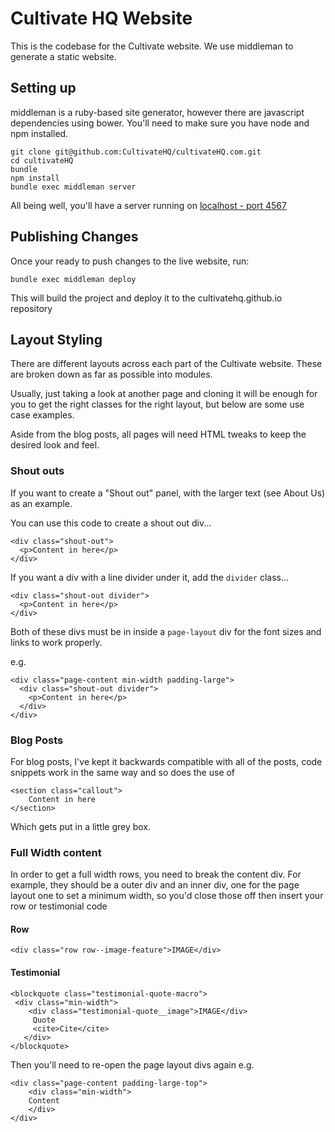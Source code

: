 # Cultivate HQ Website

This is the codebase for the Cultivate website. We use middleman to generate a static website.

## Setting up

middleman is a ruby-based site generator, however there are javascript dependencies using bower.
You'll need to make sure you have node and npm installed.

    git clone git@github.com:CultivateHQ/cultivateHQ.com.git
    cd cultivateHQ
    bundle
    npm install
    bundle exec middleman server

All being well, you'll have a server running on [localhost - port 4567](http://0.0.0.0:4567)

## Publishing Changes

Once your ready to push changes to the live website, run:

    bundle exec middleman deploy

This will build the project and deploy it to the cultivatehq.github.io repository


## Layout Styling

There are different layouts across each part of the Cultivate website. These are broken down as far as possible into modules.

Usually, just taking a look at another page and cloning it will be enough for you to get the right classes for the right layout, but below are some use case examples.

Aside from the blog posts, all pages will need HTML tweaks to keep the desired look and feel.

### Shout outs

If you want to create a "Shout out" panel, with the larger text (see About Us) as an example.

You can use this code to create a shout out div...

	<div class="shout-out">
      <p>Content in here</p>
    </div>
    
If you want a div with a line divider under it, add the `divider` class...

    <div class="shout-out divider">
      <p>Content in here</p>
    </div>
    
Both of these divs must be in inside a `page-layout` div for the font sizes and links to work properly.

e.g.

	<div class="page-content min-width padding-large">
	  <div class="shout-out divider">
        <p>Content in here</p>
      </div>
	</div>
	
### Blog Posts	

For blog posts, I've kept it backwards compatible with all of the posts, code snippets work in the same way and so does the use of 

	<section class="callout">
		Content in here
	</section>
	
Which gets put in a little grey box.

### Full Width content

In order to get a full width rows, you need to break the content div. For example, they should be a outer div and an inner div, one for the page layout one to set a minimum width, so you'd close those off then insert your row or testimonial code

#### Row

	<div class="row row--image-feature">IMAGE</div>
	
#### Testimonial
	<blockquote class="testimonial-quote-macro">
   	 <div class="min-width">
    	<div class="testimonial-quote__image">IMAGE</div>
     	 Quote
     	 <cite>Cite</cite>
   	   </div>
  	</blockquote>	
  	
 Then you'll need to re-open the page layout divs again e.g.
 
 	<div class="page-content padding-large-top">
    	<div class="min-width">
    	Content
    	</div>
    </div>
    
  	
       	
